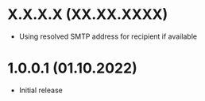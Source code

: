 # X.X.X.X (XX.XX.XXXX)
- Using resolved SMTP address for recipient if available

# 1.0.0.1 (01.10.2022)
- Initial release
